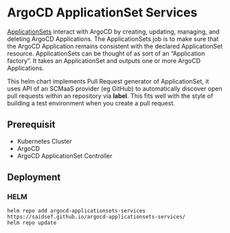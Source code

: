 # ArgoCD ApplicationSet Services

[ApplicationSets](https://argocd-applicationset.readthedocs.io/en/stable/) interact with ArgoCD by creating, updating, managing, and deleting ArgoCD Applications. The ApplicationSets job is to make sure that the ArgoCD Application remains consistent with the declared ApplicationSet resource. ApplicationSets can be thought of as sort of an “Application factory”. It takes an ApplicationSet and outputs one or more ArgoCD Applications.

This helm chart implements Pull Request generator of ApplicationSet, it uses API of an SCMaaS provider (eg GitHub) to automatically discover open pull requests within an repository via **label**. This fits well with the style of building a test environment when you create a pull request.

## Prerequisit

- Kubernetes Cluster
- ArgoCD
- ArgoCD ApplicationSet Controller

## Deployment

### HELM

```shell
helm repo add argocd-applicationsets-services https://saidsef.github.io/argocd-applicationsets-services/
helm repo update
```

